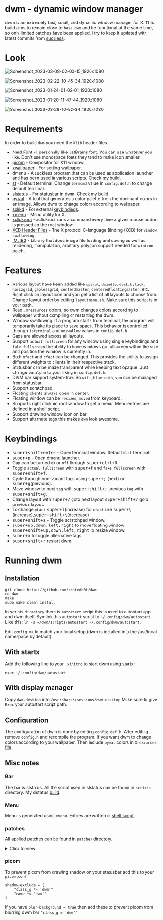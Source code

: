 # dwm - dynamic window manager

dwm is an extremely fast, small, and dynamic window manager for X. This build aims to remain close to `base dwm` and be functional at the same time, so only limited patches have been applied. I try to keep it updated with latest commits from [suckless](https://git.suckless.org/st/).

# Look

![Screenshot_2023-03-08-02-00-15_1920x1080](https://user-images.githubusercontent.com/62596687/223662506-c51c8a76-7064-48a4-8e12-1d00ddd89b3d.png)

![Screenshot_2023-02-22-10-45-34_1920x1080](https://user-images.githubusercontent.com/62596687/220877843-f0fdd2b4-c384-4aab-b37b-cc114e78f3e2.png)

![Screenshot_2023-01-24-01-02-01_1920x1080](https://user-images.githubusercontent.com/62596687/214235380-078d83a6-66e9-4ecd-92de-8fde8776db11.png)

![Screenshot_2023-01-20-11-47-44_1920x1080](https://user-images.githubusercontent.com/62596687/213862029-809b0d77-6489-4edf-85ee-26449d865cc3.png)

![Screenshot_2023-03-28-10-52-34_1920x1080](https://user-images.githubusercontent.com/62596687/228319511-e9b0412a-83a1-406f-8eae-4a23cba49069.png)


# Requirements

In order to build `dwm` you need the `Xlib` header files.

- [Nerd Font](https://github.com/ryanoasis/nerd-fonts) - I personally like JetBrains font. You can use whatever you like. Don't use monospace fonts they tend to make icon smaller.
- [picom](https://github.com/yshui/picom) - Compositor for X11 window.
- [xwallpaper](https://github.com/stoeckmann/xwallpaper) - For setting wallpaper.
- [dmenu](https://tools.suckless.org/dmenu/) - A suckless program that can be used as application launcher and has been used in various scripts. Check my [build](https://github.com/zootedb0t/suckless-tools/tree/main/dmenu).
- [st](https://st.suckless.org/) - Default terminal. Change `termcmd` value in `config.def.h` to change default terminal.
- [slstatus](https://tools.suckless.org/slstatus/) - For statusbar in dwm. Check my [build](https://github.com/zootedb0t/suckless-tools/tree/main/slstatus).
- [pywal](https://github.com/dylanaraps/pywal) - A tool that generates a color palette from the dominant colors in an image. Allows dwm to change colors according to wallpaper.
- [sxhkd](https://github.com/baskerville/sxhkd) - For external [keybindings](https://github.com/zootedb0t/dotfiles/blob/main/sxhkd/.config/sxhkd/sxhkdrc).
- [xmenu](https://github.com/phillbush/xmenu) - Menu utility for X.
- [xclickroot](https://github.com/phillbush/xclickroot) - xclickroot runs a command every time a given mouse button is pressed on the root window.
- [XCB Header Files](https://xcb.freedesktop.org/) - The X protocol C-language Binding (XCB) for `window swallowing`. 
- [IMLIB2](https://docs.enlightenment.org/api/imlib2/html/) - Library that does image file loading and saving as well as rendering, manipulation, arbitrary polygon support needed for `winicon` patch.

# Features

- Various layout have been added like `spiral`, `dwindle`, `deck`, `bstack`, `horizgrid`, `gaplessgrid`, `centerdmaster`, `centeredfloatingmaster`, etc.
  Right click on layout icon and you get a list of all layouts to choose from. Change layout order by editing `layoutmenu.sh`. Make sure this script is in your path.
- Read `.Xresources` colors, so dwm changes colors according to wallpaper without compiling or restarting the dwm.
- Window swallowing. If a program starts from terminal, the program will temporarily take its place to save space. This behavior is controlled through `isterminal`
  and `noswallow` values in `config.def.h`
- Gaps are allowed across all layouts.
- Support `actual fullscreen` for any window using single keybindings and `fake fullscreen` the ability to have windows go fullscreen within the size and position the window is currently in.
- Both `mfact` and `cfact` can be changed. This provides the ability to assign different weights to clients in their respective stack.
- Statusbar can be made transparent while keeping text opaque. Just change `baralpha` to your liking in `config.def.h`.
- DWM bar support system-tray. So `wifi`, `bluetooth`, `vpn` can be managed from statusbar.
- Support scratchpad.
- Floating clients always open in center.
- Floating window can be `resized`, `moved` from keyboard.
- Supports right click on root window to get a menu. Menu entries are defined in a shell [script](https://github.com/zootedb0t/dotfiles/blob/main/scripts/.local/bin/menu.sh).
- Support drawing window icon on bar.
- Support alternate tags this makes `dwm` look awesome.

# Keybindings

- <kbd>super+shift+enter</kbd> - Open terminal window. Default is `st` terminal.
- <kbd>super+p</kbd> - Open dmenu launcher.
- Gap can be turned `on` or `off` through <kbd>super+ctrl+0</kbd>.
- Toggle `actual fullscreen` with <kbd>super+f</kbd> and `fake fullscreen` with <kbd>super+shift+f</kbd>.
- Cycle through non-vacant tags using <kbd>super+;</kbd> (next) or <kbd>super+g</kbd>(previous).
- Move window to next `tag` with <kbd>super+shift+;</kbd> previous `tag` with <kbd>super+shift+g</kbd>.
- Change layout with <kbd>super+/</kbd> goto next layout <kbd>super+shift+/</kbd> goto previous layout.
- To change `mfact` <kbd>super+l</kbd>(increase) for `cfact` use <kbd>super+\\</kbd>(increase),<kbd>super+shift+\\</kbd>(decrease)
- <kbd>super+shift+s</kbd> - Toggle scratchpad window.
- <kbd>super+up,down,left,right</kbd> to move floating window <kbd>super+shift+up,down,left,right</kbd> to resize window.
- <kbd>super+a</kbd> to toggle alternative tags.
- <kbd>super+shift+r</kbd> restart dwm.

# Running dwm

## Installation

```
git clone https://github.com/zootedb0t/dwm
cd dwm
make
sudo make clean install
```

In scripts `directory` there is `autostart` script this is used to autostart app and dwm itself. Symlink this `autostart` script to `~/.config/dwm/autostart`. Like this: `ln -s ~/dwm/scripts/autostart ~/.config/dwm/autostart`.

Edit `config.mk` to match your local setup (dwm is installed into
the /usr/local namespace by default).

## With startx

Add the following line to your `.xinitrc` to start dwm using startx:

`exec ~/.config/dwm/autostart`

## With display manager

Copy `dwm.desktop` into `/usr/share/xsessions/dwm.desktop`
Make sure to give `Exec` your autostart script path.

## Configuration

The configuration of dwm is done by editing `config.def.h`. After editing remove `config.h` and recompile the program.
If you want dwm to change colors according to your wallpaper. Then include `pywal` colors in `Xresources` [file](https://github.com/zootedb0t/dotfiles/blob/main/xresources/.Xresources).

## Misc notes

### Bar

The bar is slstatus. All the script used in slstatus can be found in `scripts` directory. My slstatus [build](https://github.com/zootedb0t/suckless-tools/tree/main/slstatus).

### Menu

Menu is generated using `xmenu`. Entries are written in [shell script](https://github.com/zootedb0t/dotfiles/blob/main/scripts/.local/bin/menu.sh).

### patches

All applied patches can be found in `patches` directory.

<details><summary>Click to view</summary>

- [dwm-alpha-systray](https://github.com/bakkeby/patches/blob/master/dwm/dwm-alpha-systray-6.3.diff) - Add tranparency to systray and dwm bar.

- [dwm-center](https://dwm.suckless.org/patches/center/) - Center floating client window.

- [dwm-cfacts-vanitygaps](https://github.com/bakkeby/patches/blob/master/dwm/dwm-cfacts-vanitygaps-6.3.diff) - This patch differentiates between inner and outer gaps as well as horizontal and vertical gaps.

- [dwm-cyclelayouts](https://dwm.suckless.org/patches/cyclelayouts/) - Cycles through all avaiable layouts.

- [dwm-fullscreen-compilation](https://github.com/bakkeby/patches/blob/master/dwm/dwm-fullscreen-compilation-6.3.diff) - Fake fullscreen and acutal fullscreen patch.

- [dwm-inplacerotate](https://dwm.suckless.org/patches/inplacerotate/) - This patch provides keybindings to perform 'in place' rotations.

- [dwm-moveresize](https://dwm.suckless.org/patches/moveresize/) - This allows you to move and resize dwm's floating clients using keyboard bindings.

- [dwm-pertag](https://dwm.suckless.org/patches/pertag/) - This patch keeps layout, mwfact, barpos and nmaster per tag.

- [dwm-status2d](https://dwm.suckless.org/patches/status2d/) - Status2d allows colors and rectangle drawing in your dwm status bar.

- [dwm-statuspadding](https://dwm.suckless.org/patches/statuspadding/) - This makes the amount of horizontal and vertical padding in the status bar into configurable options.

- [dwm-swallow](https://dwm.suckless.org/patches/swallow/) - Clients marked with isterminal in config.h swallow a window opened by any child process.

- [dwm-xrdb](https://dwm.suckless.org/patches/xrdb/) - Allows dwm to read colors from xrdb `.Xresources` at run time.

- [dwm-scratchpad](https://dwm.suckless.org/patches/scratchpad/) - Allows you to spawn or restore a floating terminal window.

- [dwm-layoutmenu](https://dwm.suckless.org/patches/layoutmenu/) - This patch adds a context menu for layout switching. Right click on layout icon to bring a menu prompt, and switches to selected one.

- [dwm-alternativetags](https://dwm.suckless.org/patches/alternativetags/) - This patch introduces alternative tags which can be switched on the fly for the sole purpose of providing visual aid.

- [dwm-restartsig](https://dwm.suckless.org/patches/restartsig/) - dwm can now be restarted via `MOD+CTRL+SHIFT+Q` or by `kill -HUP dwmpid`. 

- [dwm-winicon](https://dwm.suckless.org/patches/winicon/) - This a patch that enables dwm to show window icons.

</details>

### picom

To prevent picom from drawing shadow on your statusbar add this to your `picom.conf`

```
shadow-exclude = [
    "class_g *= 'dwm'",
    "name *= 'dwm'"
]
```

If you have `blur-background = true` then add these to prevent picom from blurring dwm bar `"class_g = 'dwm'"`
